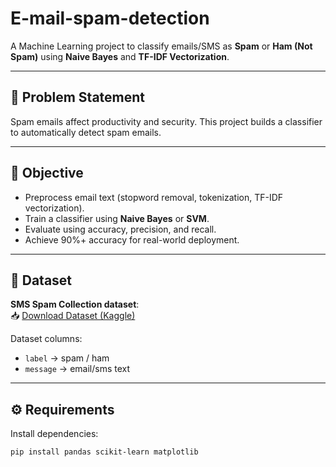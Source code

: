 # E-mail-spam-detection
A Machine Learning project to classify emails/SMS as **Spam** or **Ham (Not Spam)** using **Naive Bayes** and **TF-IDF Vectorization**.

---

## 🚀 Problem Statement
Spam emails affect productivity and security. This project builds a classifier to automatically detect spam emails.

---

## 🎯 Objective
- Preprocess email text (stopword removal, tokenization, TF-IDF vectorization).  
- Train a classifier using **Naive Bayes** or **SVM**.  
- Evaluate using accuracy, precision, and recall.  
- Achieve 90%+ accuracy for real-world deployment.  

---

## 📂 Dataset
**SMS Spam Collection dataset**:  
📥 [Download Dataset (Kaggle)](https://www.kaggle.com/datasets/uciml/sms-spam-collection-dataset)

Dataset columns:
- `label` → spam / ham  
- `message` → email/sms text  

---

## ⚙️ Requirements
Install dependencies:
```bash
pip install pandas scikit-learn matplotlib
